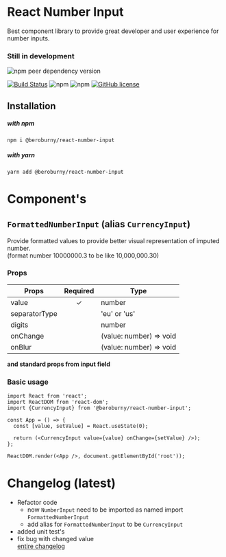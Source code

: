 # React Number Input  
Best component library to provide great developer and user experience for number inputs.
  
### Still in development

![npm peer dependency version](https://img.shields.io/npm/dependency-version/@beroburny/react-number-input/peer/react)  

[![Build Status](https://travis-ci.org/BeroBurny/react-number-input.svg?branch=master)](https://travis-ci.org/BeroBurny/react-number-input) 
![npm](https://img.shields.io/npm/v/@beroburny/react-number-input) 
![npm](https://img.shields.io/npm/dm/@beroburny/react-number-input) 
[![GitHub license](https://img.shields.io/github/license/BeroBurny/react-number-input)](https://github.com/BeroBurny/react-number-input/blob/master/LICENSE.md)

## Installation
##### with npm
```
npm i @beroburny/react-number-input
```
##### with yarn
```
yarn add @beroburny/react-number-input
```


# Component's

## `FormattedNumberInput` (alias `CurrencyInput`)  
Provide formatted values to provide better visual representation of imputed number.  
(format number 10000000.3 to be like 10,000,000.30)
### Props
Props | Required | Type
----- |:--------:|------
value | ✓ | number
separatorType | | 'eu' or 'us'
digits | | number
onChange | | (value: number) => void
onBlur | | (value: number) => void

**and standard props from input field**

### Basic usage
```JSX
import React from 'react';
import ReactDOM from 'react-dom';
import {CurrencyInput} from '@beroburny/react-number-input';

const App = () => {
  const [value, setValue] = React.useState(0);

  return (<CurrencyInput value={value} onChange={setValue} />);
};

ReactDOM.render(<App />, document.getElementById('root'));
```

# Changelog (latest)
* Refactor code
  * now `NumberInput` need to be imported as named import `FormattedNumberInput`
  * add alias for `FormattedNumberInput`  to be `CurrencyInput`
* added unit test's
* fix bug with changed value  
[entire changelog](CHANGELOG.md)
